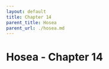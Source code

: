 ```yaml
---
layout: default
title: Chapter 14
parent_title: Hosea
parent_url: ./hosea.md
---
```


# Hosea - Chapter 14
